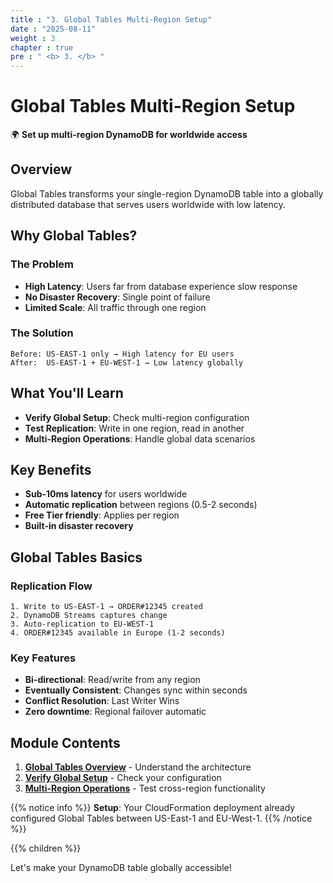 ```yaml
---
title : "3. Global Tables Multi-Region Setup"
date : "2025-08-11"
weight : 3 
chapter : true
pre : " <b> 3. </b> "
---
```


# Global Tables Multi-Region Setup

🌍 **Set up multi-region DynamoDB for worldwide access**

## Overview

Global Tables transforms your single-region DynamoDB table into a globally distributed database that serves users worldwide with low latency.

## Why Global Tables?

### The Problem
- **High Latency**: Users far from database experience slow response
- **No Disaster Recovery**: Single point of failure
- **Limited Scale**: All traffic through one region

### The Solution
```text
Before: US-EAST-1 only → High latency for EU users
After:  US-EAST-1 + EU-WEST-1 → Low latency globally
```

## What You'll Learn

- **Verify Global Setup**: Check multi-region configuration
- **Test Replication**: Write in one region, read in another
- **Multi-Region Operations**: Handle global data scenarios

## Key Benefits

- **Sub-10ms latency** for users worldwide
- **Automatic replication** between regions (0.5-2 seconds)
- **Free Tier friendly**: Applies per region
- **Built-in disaster recovery**

## Global Tables Basics

### Replication Flow
```text
1. Write to US-EAST-1 → ORDER#12345 created
2. DynamoDB Streams captures change
3. Auto-replication to EU-WEST-1
4. ORDER#12345 available in Europe (1-2 seconds)
```

### Key Features
- **Bi-directional**: Read/write from any region
- **Eventually Consistent**: Changes sync within seconds
- **Conflict Resolution**: Last Writer Wins
- **Zero downtime**: Regional failover automatic

## Module Contents

1. **[Global Tables Overview](3.1-global-tables-overview/)** - Understand the architecture
2. **[Verify Global Setup](3.2-verify-global-setup/)** - Check your configuration  
3. **[Multi-Region Operations](3.3-multi-region-operations/)** - Test cross-region functionality

{{% notice info %}}
**Setup**: Your CloudFormation deployment already configured Global Tables between US-East-1 and EU-West-1.
{{% /notice %}}

{{% children %}}

Let's make your DynamoDB table globally accessible!
